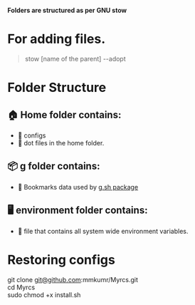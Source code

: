 **Folders are structured as per GNU stow**
# For adding files.
> stow [name of the parent] --adopt
# Folder Structure
## 🏠 Home folder contains:
* 📁 configs
* 📁 dot files in the home folder.
## 📦 g folder contains:
* 📁 Bookmarks data used by [g.sh package](https://codeberg.org/tplasdio/g.sh/raw/branch/master/packaging/PKGBUILD-git)
## 🖥️ environment folder contains:
* 📁 file that contains all system wide environment variables.
# Restoring configs
git clone git@github.com:mmkumr/Myrcs.git\
cd Myrcs\
sudo chmod +x install.sh
